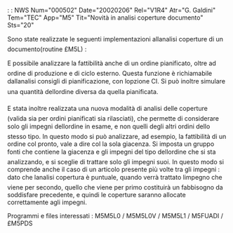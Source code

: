  :  : NWS Num="000502" Date="20020206" Rel="V1R4" Atr="G. Galdini" Tem="TEC" App="M5" Tit="Novità in analisi coperture documento" Sts="20"

Sono state realizzate le seguenti implementazioni allanalisi coperture di un documento(routine £M5L) : 

E possibile analizzare la fattibilità anche di un ordine pianificato, oltre ad ordine di produzione e di ciclo esterno.
Questa funzione è richiamabile dallanalisi consigli di pianificazione, con lopzione CI. Si può
inoltre simulare una quantità dellordine diversa da quella pianificata.

E stata inoltre realizzata una nuova modalità di analisi delle coperture (valida sia per ordini pianificati sia rilasciati), che permette di considerare solo gli impegni dellordine in esame, e non quelli degli altri ordini dello stesso tipo. In questo modo si può analizzare, ad esempio, la fattibilità di un ordine col pronto, vale a dire col la sola giacenza.
Si imposta un gruppo fonti che contiene la giacenza e gli impegni del tipo dellordine che si sta analizzando, e si sceglie di trattare solo gli impegni suoi. In questo modo si comprende anche il caso di un articolo presente più volte tra gli impegni :  dato che lanalisi copertura è puntuale, quando verrà trattato limpegno che viene per secondo, quello che viene per primo costituirà un fabbisogno da soddisfare precedente, e quindi le coperture saranno allocate correttamente agli impegni.

Programmi e files interessati :  M5M5L0 / M5M5L0V / M5M5L1 / M5FUADI / £M5PDS 

